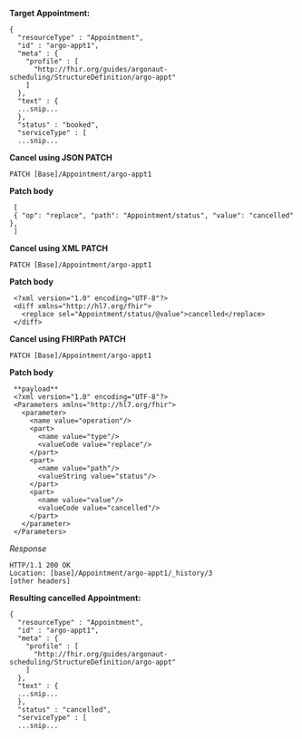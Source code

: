 **Target Appointment:**

~~~
{
  "resourceType" : "Appointment",
  "id" : "argo-appt1",
  "meta" : {
    "profile" : [
      "http://fhir.org/guides/argonaut-scheduling/StructureDefinition/argo-appt"
    ]
  },
  "text" : {
  ...snip...
  },
  "status" : "booked",
  "serviceType" : [
  ...snip...
~~~

**Cancel using JSON PATCH**

`PATCH [Base]/Appointment/argo-appt1`

**Patch body**

~~~
 [
 { "op": "replace", "path": "Appointment/status", "value": "cancelled" },
 ]
~~~

**Cancel using XML PATCH**

`PATCH [Base]/Appointment/argo-appt1`

**Patch body**

~~~
 <?xml version="1.0" encoding="UTF-8"?>
 <diff xmlns="http://hl7.org/fhir">
   <replace sel="Appointment/status/@value">cancelled</replace>
 </diff>
~~~


**Cancel using FHIRPath PATCH**

`PATCH [Base]/Appointment/argo-appt1`

**Patch body**

~~~
 **payload**
 <?xml version="1.0" encoding="UTF-8"?>
 <Parameters xmlns="http://hl7.org/fhir">
   <parameter>
     <name value="operation"/>
     <part>
       <name value="type"/>
       <valueCode value="replace"/>
     </part>
     <part>
       <name value="path"/>
       <valueString value="status"/>
     </part>
     <part>
       <name value="value"/>
       <valueCode value="cancelled"/>
     </part>
   </parameter>
 </Parameters>
~~~

*Response*

~~~
HTTP/1.1 200 OK
Location: [base]/Appointment/argo-appt1/_history/3
[other headers]
~~~


**Resulting cancelled Appointment:**

~~~
{
  "resourceType" : "Appointment",
  "id" : "argo-appt1",
  "meta" : {
    "profile" : [
      "http://fhir.org/guides/argonaut-scheduling/StructureDefinition/argo-appt"
    ]
  },
  "text" : {
  ...snip...
  },
  "status" : "cancelled",
  "serviceType" : [
  ...snip...
~~~

<br />
